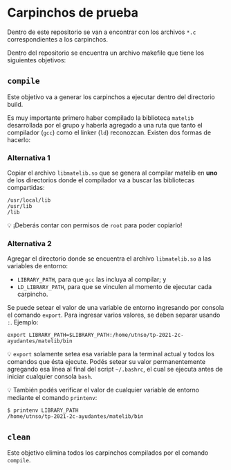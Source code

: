 # Carpinchos de prueba

Dentro de este repositorio se van a encontrar con los archivos `*.c` 
correspondientes a los carpinchos.

Dentro del repositorio se encuentra un archivo makefile que tiene los siguientes
objetivos:

## `compile`

Este objetivo va a generar los carpinchos a ejecutar dentro del directorio 
build.

Es muy importante primero haber compilado la biblioteca `matelib` desarrollada 
por el grupo y haberla agregado a una ruta que tanto el compilador (`gcc`) como
el linker (`ld`) reconozcan. Existen dos formas de hacerlo:

### Alternativa 1

Copiar el archivo `libmatelib.so` que se genera al compilar matelib en **uno** 
de los directorios donde el compilador va a buscar las bibliotecas compartidas:
```
/usr/local/lib
/usr/lib
/lib
```
💡 ¡Deberás contar con permisos de `root` para poder copiarlo!

### Alternativa 2

Agregar el directorio donde se encuentra el archivo `libmatelib.so` a las 
variables de entorno:

- `LIBRARY_PATH`, para que `gcc` las incluya al compilar; y
- `LD_LIBRARY_PATH`, para que se vinculen al momento de ejecutar cada 
carpincho.

Se puede setear el valor de una variable de entorno ingresando por consola 
el comando `export`. Para ingresar varios valores, se deben separar usando `:`.
Ejemplo:

```
export LIBRARY_PATH=$LIBRARY_PATH:/home/utnso/tp-2021-2c-ayudantes/matelib/bin
```

💡 `export` solamente setea esa variable para la terminal actual y todos los 
comandos que ésta ejecute. Podés setear su valor permanentemente agregando 
esa línea al final del script `~/.bashrc`, el cual se ejecuta antes de iniciar
cualquier consola `bash`.

💡 También podés verificar el valor de cualquier variable de entorno mediante
el comando `printenv`:

```
$ printenv LIBRARY_PATH
/home/utnso/tp-2021-2c-ayudantes/matelib/bin
```

## `clean`

Este objetivo elimina todos los carpinchos compilados por el comando 
`compile`.


